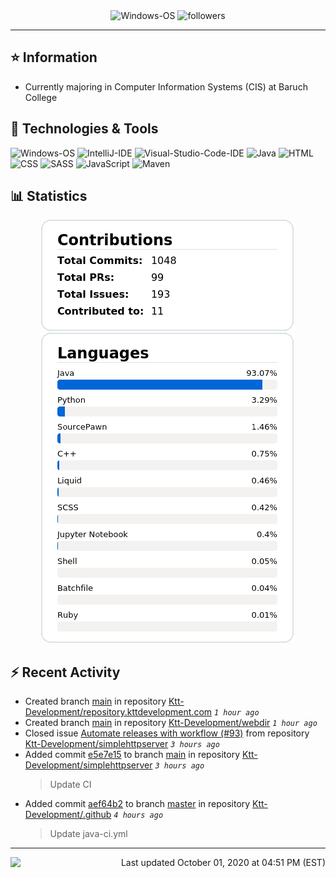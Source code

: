 <div align="center">
    <img 
        src="https://img.shields.io/badge/OS-Windows-informational?style=for-the-badge&color=3278be"
        alt="Windows-OS">
    <img 
        src="https://img.shields.io/github/followers/katsute?color=3278be&style=for-the-badge"
        alt="followers">
</div>

<hr>

## ⭐ Information

 - Currently majoring in Computer Information Systems (CIS) at Baruch College

## 🔧 Technologies & Tools

<img 
    src="https://img.shields.io/badge/OS-Windows-informational?style=flat-square&color=3278be"
    alt="Windows-OS">
<img 
    src="https://img.shields.io/badge/Editor-IntelliJ_IDEA-informational?style=flat-square&logo=intellij-idea&logoColor=white&color=3278be"
    alt="IntelliJ-IDE">
<img 
    src="https://img.shields.io/badge/Editor-Visual_Studio_Code-informational?style=flat-square&logo=Visual-Studio-Code&logoColor=white&color=3278be"
    alt="Visual-Studio-Code-IDE">
<img 
    src="https://img.shields.io/badge/Code-Java-informational?style=flat-square&logo=java&logoColor=white&color=3278be"
    alt="Java">
<img 
    src="https://img.shields.io/badge/Code-HTML-informational?style=flat-square&logo=html5&logoColor=white&color=3278be"
    alt="HTML">
<img 
    src="https://img.shields.io/badge/Code-CSS-informational?style=flat-square&logo=css-wizardry&logoColor=white&color=3278be"
    alt="CSS">
<img 
    src="https://img.shields.io/badge/Code-SASS-informational?style=flat-square&logo=sass&logoColor=white&color=3278be"
    alt="SASS">
<img 
    src="https://img.shields.io/badge/Code-JavaScript-informational?style=flat-square&logo=javascript&logoColor=white&color=3278be"
    alt="JavaScript">
<img 
    src="https://img.shields.io/badge/Tools-Maven-informational?style=flat-square&logo=apache-maven&logoColor=white&color=3278be"
    alt="Maven">

## 📊 Statistics
<div align="center">
    <a href="https://github.com/Katsute/">
        <img src="https://github.com/Katsute/Katsute/blob/main/contributions.png">
    </a>
    <a href="https://github.com/Katsute/">
        <img src="https://github.com/Katsute/Katsute/blob/main/languages.png">
    </a>
</div>

## ⚡ Recent Activity

 - Created branch [main](https://github.com/Ktt-Development/repository.kttdevelopment.com/tree/main) in repository [Ktt-Development/repository.kttdevelopment.com](https://github.com/Ktt-Development/repository.kttdevelopment.com) *`1 hour ago`*
 - Created branch [main](https://github.com/Ktt-Development/webdir/tree/main) in repository [Ktt-Development/webdir](https://github.com/Ktt-Development/webdir) *`1 hour ago`*
 - Closed issue [Automate releases with workflow (#93)](https://github.com/Ktt-Development/simplehttpserver/issues/93) from repository [Ktt-Development/simplehttpserver](https://github.com/Ktt-Development/simplehttpserver)  *`3 hours ago`*
 - Added commit [e5e7e15](https://github.com/Ktt-Development/simplehttpserver/commit/e5e7e153f2ef41e35f873f2b4afe315cf0e8b833) to branch [main](https://github.com/Ktt-Development/simplehttpserver/tree/main) in repository [Ktt-Development/simplehttpserver](https://github.com/Ktt-Development/simplehttpserver)  *`3 hours ago`*
   > Update CI
 - Added commit [aef64b2](https://github.com/Ktt-Development/.github/commit/aef64b28532836e4ace9daa5b2a87fa3243303bd) to branch [master](https://github.com/Ktt-Development/.github/tree/master) in repository [Ktt-Development/.github](https://github.com/Ktt-Development/.github)  *`4 hours ago`*
   > Update java-ci.yml

---
<img align="left" src="https://github.com/Katsute/Katsute/workflows/Update%20README.md/badge.svg"><p align="right">Last updated October 01, 2020 at 04:51 PM (EST)</p>
